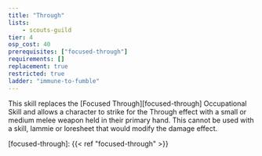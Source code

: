 ```yaml
---
title: "Through"
lists:
    - scouts-guild
tier: 4
osp_cost: 40
prerequisites: ["focused-through"]
requirements: []
replacement: true
restricted: true
ladder: "immune-to-fumble"
---
```

This skill replaces the [Focused Through][focused-through] Occupational Skill and allows a character to strike for the Through effect with a small or medium melee weapon held in their primary hand. This cannot be used with a skill, lammie or loresheet that would modify the damage effect.

[focused-through]: {{< ref "focused-through" >}}